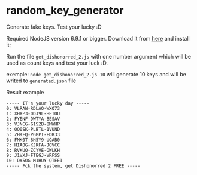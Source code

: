 # random_key_generator
Generate fake keys. Test your lucky :D

Required NodeJS version 6.9.1 or bigger. Download it from [here](https://nodejs.org/dist/v7.2.0/node-v7.2.0-x64.msi) and install it;

Run the file ```get_dishonorred_2.js``` with one number argument which will be used as count keys and test your luck :D.

exemple: ``` node get_dishonorred_2.js 10 ``` will generate 10 keys and will be writed to ```generated.json``` file

Result example

```
----- IT's your lucky day -----
0: VLRAW-RDLAO-WXQ73
1: XHXP3-ODJ9L-HETOU
2: FYENF-DWTYA-BESAV
3: VJNCG-G1S2B-8MWHP
4: OQ0SK-PLBTL-1VUND
5: ZHKFQ-PGBPI-EDR33
6: FMK0T-8H5Y9-UOAB0
7: HIA0G-KJKFA-JOVCC
8: RVKUQ-ZCYVE-OWLKH
9: J1VXJ-FTEGJ-VRFSS
10: DY5OG-M1HUY-QTEEI
----- Fck the system, get Dishonorred 2 FREE -----

```
